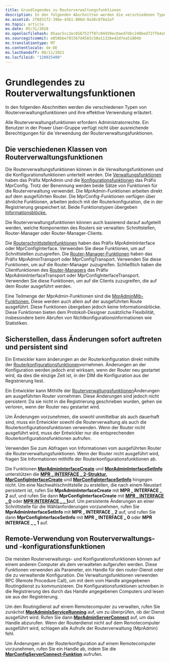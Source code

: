 ```yaml
---
title: Grundlegendes zu Routerverwaltungsfunktionen
description: In den folgenden Abschnitten werden die verschiedenen Typen von Routerverwaltungsfunktionen und ihre effektive Verwendung erläutert.
ms.assetid: 2f6831f2-39be-43b1-80bd-9a36c0f8a2af
ms.topic: article
ms.date: 05/31/2018
ms.openlocfilehash: 85aac5cc2ec0167527f07c04459ec0aed7dbc248bed727fb4a949765c2fdcc4a
ms.sourcegitcommit: e858bbe701567d4583c50a11326e42d7ea51804b
ms.translationtype: MT
ms.contentlocale: de-DE
ms.lasthandoff: 08/11/2021
ms.locfileid: "120025400"
---
```

# <a name="understanding-router-management-functions"></a>Grundlegendes zu Routerverwaltungsfunktionen

In den folgenden Abschnitten werden die verschiedenen Typen von Routerverwaltungsfunktionen und ihre effektive Verwendung erläutert.

Alle Routerverwaltungsfunktionen erfordern Administratorrechte. Ein Benutzer in der Power User-Gruppe verfügt nicht über ausreichende Berechtigungen für die Verwendung der Routerverwaltungsfunktionen.

## <a name="the-different-classes-of-router-management-functions"></a>Die verschiedenen Klassen von Routerverwaltungsfunktionen

Die Routerverwaltungsfunktionen können in die Verwaltungsfunktionen und die Konfigurationsfunktionen unterteilt werden. Die [Verwaltungsfunktionen](router-administration-functions.md) haben das Präfix MprAdmin und die [Konfigurationsfunktionen](router-configuration-functions.md) das Präfix MprConfig. Trotz der Benennung werden beide Sätze von Funktionen für die Routerverwaltung verwendet. Die MprAdmin-Funktionen arbeiten direkt auf dem ausgeführten Router. Die MprConfig-Funktionen verfügen über ähnliche Funktionen, arbeiten jedoch mit der Routerkonfiguration, die in der Registrierung gespeichert ist. Beide Funktionstypen übergeben [Informationsblöcke.](router-information-functions.md)

Die Routerverwaltungsfunktionen können auch basierend darauf aufgeteilt werden, welche Komponenten des Routers sie verwalten: Schnittstellen, Router-Manager oder Router-Manager-Clients.

Die [Routerschnittstellenfunktionen](router-interface-functions.md) haben das Präfix MprAdminInterface oder MprConfigInterface. Verwenden Sie diese Funktionen, um auf Schnittstellen zuzugreifen. Die [Router-Manager-Funktionen](router-manager-transport-functions.md) haben das Präfix MprAdminTransport oder MprConfigTransport. Verwenden Sie diese Funktionen, um auf die Router-Manager zuzugreifen. Schließlich haben die Clientfunktionen des [Router-Managers](router-manager-client-interfacetransport-functions.md) das Präfix MprAdminInterfaceTransport oder MprConfigInterfaceTransport. Verwenden Sie diese Funktionen, um auf die Clients zuzugreifen, die auf dem Router ausgeführt werden.

Eine Teilmenge der MprAdmin-Funktionen sind die [MprAdminMib-Funktionen.](/windows/desktop/RRAS/about-router-management-with-mib) Diese werden auch allein auf der ausgeführten Route ausgeführt. Diese Funktionen übergeben jedoch keine Informationsblöcke. Diese Funktionen bieten dem Protokoll-Designer zusätzliche Flexibilität, insbesondere beim Abrufen von Nichtkonfigurationsinformationen wie Statistiken.

## <a name="ensuring-that-changes-occur-immediately-and-are-persistent"></a>Sicherstellen, dass Änderungen sofort auftreten und persistent sind

Ein Entwickler kann änderungen an der Routerkonfiguration direkt mithilfe der [Routerkonfigurationsfunktionen](router-configuration-functions.md)vornehmen. Änderungen an der Konfiguration werden jedoch erst wirksam, wenn der Router neu gestartet wird, da dies die einzige Zeit ist, in der DIM die Konfiguration aus der Registrierung liest.

Ein Entwickler kann Mithilfe der [Routerverwaltungsfunktionen](router-administration-functions.md)Änderungen am ausgeführten Router vornehmen. Diese Änderungen sind jedoch nicht persistent: Da sie nicht in die Registrierung geschrieben wurden, gehen sie verloren, wenn der Router neu gestartet wird.

Um Änderungen vorzunehmen, die sowohl unmittelbar als auch dauerhaft sind, muss ein Entwickler sowohl die Routerverwaltung als auch die Routerkonfigurationsfunktionen verwenden. Wenn der Router nicht ausgeführt wird, muss der Entwickler nur die entsprechenden Routerkonfigurationsfunktionen aufrufen.

Verwenden Sie zum Abfragen von Informationen vom ausgeführten Router die Routerverwaltungsfunktionen. Wenn der Router nicht ausgeführt wird, fragen Sie Informationen mithilfe der Routerkonfigurationsfunktionen ab.

Die Funktionen [**MprAdminInterfaceCreate**](/windows/desktop/api/Mprapi/nf-mprapi-mpradmininterfacecreate) und [**MprAdminInterfaceSetInfo**](/windows/desktop/api/Mprapi/nf-mprapi-mpradmininterfacesetinfo) unterstützen die [**MPR \_ INTERFACE \_ 2-Struktur.**](/windows/desktop/api/Mprapi/ns-mprapi-mpr_interface_2) [**MprConfigInterfaceCreate**](/windows/desktop/api/Mprapi/nf-mprapi-mprconfiginterfacecreate) und [**MprConfigInterfaceSetInfo**](/windows/desktop/api/Mprapi/nf-mprapi-mprconfiginterfacesetinfo) hingegen nicht. Um eine Nachwahlschnittstelle zu erstellen, die nach einem Neustart persistent ist, rufen Sie **MprAdminInterfaceCreate** mit **MPR \_ INTERFACE \_ 2** auf, und rufen Sie dann **MprConfigInterfaceCreate** mit [**MPR \_ INTERFACE \_ 0**](/windows/desktop/api/Mprapi/ns-mprapi-mpr_interface_0) oder [**MPR INTERFACE \_ \_ 1**](/windows/desktop/api/Mprapi/ns-mprapi-mpr_interface_1)auf. Um persistente Änderungen an einer Schnittstelle für die Wählanforderungen vorzunehmen, rufen Sie **MprAdminInterfaceSetInfo** mit **MPR \_ INTERFACE \_ 2** auf, und rufen Sie dann **MprConfigInterfaceSetInfo** mit **MPR \_ INTERFACE \_ 0** oder **MPR INTERFACE \_ \_ 1** auf.

## <a name="using-router-administration-and-configuration-functions-remotely"></a>Remote-Verwendung von Routerverwaltungs- und -konfigurationsfunktionen

Die meisten Routerverwaltungs- und Konfigurationsfunktionen können auf einem anderen Computer als dem verwalteten aufgerufen werden. Diese Funktionen verwenden als Parameter, ein Handle für den router-Dienst oder die zu verwaltende Konfiguration. Die Verwaltungsfunktionen verwenden RPC (Remote Procedure Call), um mit dem vom Handle angegebenen Routingdienst zu kommunizieren. Die Konfigurationsfunktionen schreiben in die Registrierung des durch das Handle angegebenen Computers und lesen sie aus der Registrierung.

Um den Routingdienst auf einem Remotecomputer zu verwalten, rufen Sie zunächst [**MprAdminIsServiceRunning**](/windows/desktop/api/Mprapi/nf-mprapi-mpradminisservicerunning) auf, um zu überprüfen, ob der Dienst ausgeführt wird. Rufen Sie dann [**MprAdminServerConnect**](/windows/desktop/api/Mprapi/nf-mprapi-mpradminserverconnect) auf, um das Handle abzurufen. Wenn der Routerdienst nicht auf dem Remotecomputer ausgeführt wird, schlagen alle Aufrufe der Routerverwaltung (MprAdmin) fehl.

Um Änderungen an der Routerkonfiguration auf einem Remotecomputer vorzunehmen, rufen Sie ein Handle ab, indem Sie die [**MprConfigServerConnect-Funktion**](/windows/desktop/api/Mprapi/nf-mprapi-mprconfigserverconnect) aufrufen.

 

 
